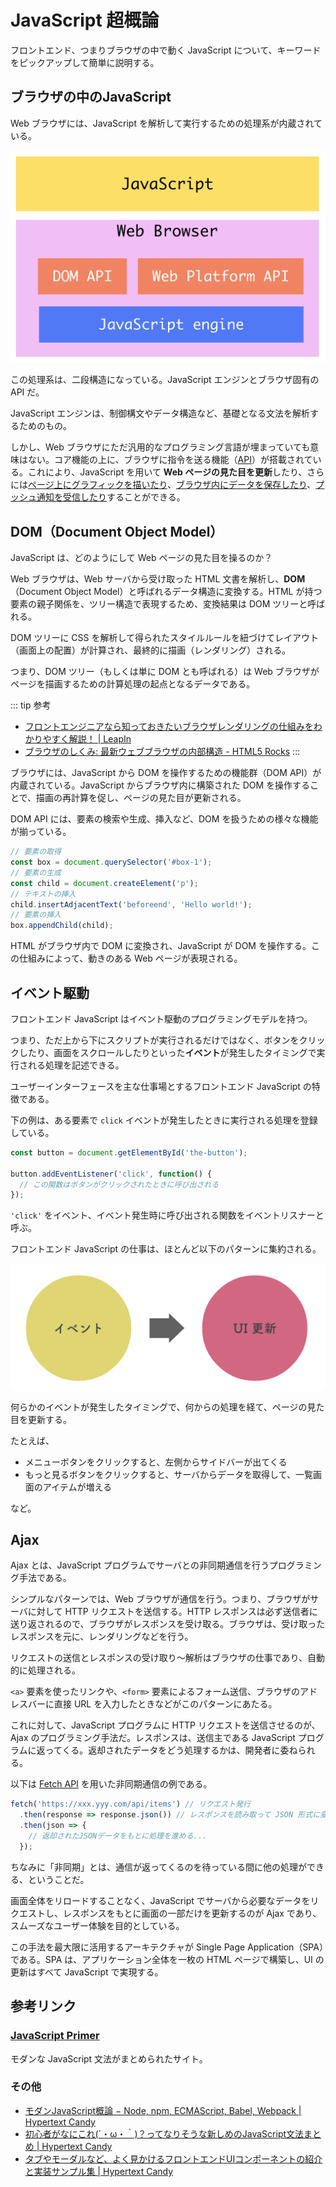 # JavaScript 超概論

フロントエンド、つまりブラウザの中で動く JavaScript について、キーワードをピックアップして簡単に説明する。

## ブラウザの中のJavaScript

Web ブラウザには、JavaScript を解析して実行するための処理系が内蔵されている。

![](./assets/fig-02.png)

この処理系は、二段構造になっている。JavaScript エンジンとブラウザ固有の API だ。

JavaScript エンジンは、制御構文やデータ構造など、基礎となる文法を解析するためのもの。

しかし、Web ブラウザにただ汎用的なプログラミング言語が埋まっていても意味はない。コア機能の上に、ブラウザに指令を送る機能（[API](https://developer.mozilla.org/ja/docs/Web/API)）が搭載されている。これにより、JavaScript を用いて **Web ページの見た目を更新**したり、さらには[ページ上にグラフィックを描いたり](https://developer.mozilla.org/ja/docs/Web/API/Canvas_API)、[ブラウザ内にデータを保存したり](https://developer.mozilla.org/ja/docs/Web/API/Storage_API)、[プッシュ通知を受信したり](https://developer.mozilla.org/ja/docs/Web/API/Push_API)することができる。

## DOM（Document Object Model）

JavaScript は、どのようにして Web ページの見た目を操るのか？

Web ブラウザは、Web サーバから受け取った HTML 文書を解析し、**DOM**（Document Object Model）と呼ばれるデータ構造に変換する。HTML が持つ要素の親子関係を、ツリー構造で表現するため、変換結果は DOM ツリーと呼ばれる。

DOM ツリーに CSS を解析して得られたスタイルルールを紐づけてレイアウト（画面上の配置）が計算され、最終的に描画（レンダリング）される。

つまり、DOM ツリー（もしくは単に DOM とも呼ばれる）は Web ブラウザがページを描画するための計算処理の起点となるデータである。

::: tip 参考
- [フロントエンジニアなら知っておきたいブラウザレンダリングの仕組みをわかりやすく解説！ | LeapIn](https://leap-in.com/ja/lets-learn-how-to-browser-works/)
- [ブラウザのしくみ: 最新ウェブブラウザの内部構造 - HTML5 Rocks](https://www.html5rocks.com/ja/tutorials/internals/howbrowserswork/)
:::

ブラウザには、JavaScript から DOM を操作するための機能群（DOM API）が内蔵されている。JavaScript からブラウザ内に構築された DOM を操作することで、描画の再計算を促し、ページの見た目が更新される。

DOM API には、要素の検索や生成、挿入など、DOM を扱うための様々な機能が揃っている。

```js
// 要素の取得
const box = document.querySelector('#box-1');
// 要素の生成
const child = document.createElement('p');
// テキストの挿入
child.insertAdjacentText('beforeend', 'Hello world!');
// 要素の挿入
box.appendChild(child);
```

HTML がブラウザ内で DOM に変換され、JavaScript が DOM を操作する。この仕組みによって、動きのある Web ページが表現される。

## イベント駆動

フロントエンド JavaScript はイベント駆動のプログラミングモデルを持つ。

つまり、ただ上から下にスクリプトが実行されるだけではなく、ボタンをクリックしたり、画面をスクロールしたりといった**イベント**が発生したタイミングで実行される処理を記述できる。

ユーザーインターフェースを主な仕事場とするフロントエンド JavaScript の特徴である。

下の例は、ある要素で `click` イベントが発生したときに実行される処理を登録している。

```js
const button = document.getElementById('the-button');

button.addEventListener('click', function() {
  // この関数はボタンがクリックされたときに呼び出される
});
```

`'click'` をイベント、イベント発生時に呼び出される関数をイベントリスナーと呼ぶ。

フロントエンド JavaScript の仕事は、ほとんど以下のパターンに集約される。

![](./assets/fig-01.png)

何らかのイベントが発生したタイミングで、何からの処理を経て、ページの見た目を更新する。

たとえば、

- メニューボタンをクリックすると、左側からサイドバーが出てくる
- もっと見るボタンをクリックすると、サーバからデータを取得して、一覧画面のアイテムが増える

など。

## Ajax

Ajax とは、JavaScript プログラムでサーバとの非同期通信を行うプログラミング手法である。

シンプルなパターンでは、Web ブラウザが通信を行う。つまり、ブラウザがサーバに対して HTTP リクエストを送信する。HTTP レスポンスは必ず送信者に送り返されるので、ブラウザがレスポンスを受け取る。ブラウザは、受け取ったレスポンスを元に、レンダリングなどを行う。

リクエストの送信とレスポンスの受け取り〜解析はブラウザの仕事であり、自動的に処理される。

`<a>` 要素を使ったリンクや、`<form>` 要素によるフォーム送信、ブラウザのアドレスバーに直接 URL を入力したときなどがこのパターンにあたる。

これに対して、JavaScript プログラムに HTTP リクエストを送信させるのが、Ajax のプログラミング手法だ。レスポンスは、送信主である JavaScript プログラムに返ってくる。返却されたデータをどう処理するかは、開発者に委ねられる。

以下は [Fetch API](https://developer.mozilla.org/ja/docs/Web/API/Fetch_API) を用いた非同期通信の例である。

```js
fetch('https://xxx.yyy.com/api/items') // リクエスト発行
  .then(response => response.json()) // レスポンスを読み取って JSON 形式に変換
  .then(json => {
    // 返却されたJSONデータをもとに処理を進める...
  });
```

ちなみに「非同期」とは、通信が返ってくるのを待っている間に他の処理ができる、ということだ。

画面全体をリロードすることなく、JavaScript でサーバから必要なデータをリクエストし、レスポンスをもとに画面の一部だけを更新するのが Ajax であり、スムーズなユーザー体験を目的としている。

この手法を最大限に活用するアーキテクチャが Single Page Application（SPA）である。SPA は、アプリケーション全体を一枚の HTML ページで構築し、UI の更新はすべて JavaScript で実現する。

## 参考リンク

### [JavaScript Primer](https://jsprimer.net/)

モダンな JavaScript 文法がまとめられたサイト。

### その他

- [モダンJavaScript概論 − Node, npm, ECMAScript, Babel, Webpack | Hypertext Candy](https://www.hypertextcandy.com/modern-javascript)
- [初心者がなにこれ(´・ω・｀)？ってなりそうな新しめのJavaScript文法まとめ | Hypertext Candy](https://www.hypertextcandy.com/javascript-wtf-syntax-for-newbie)
- [タブやモーダルなど、よく見かけるフロントエンドUIコンポーネントの紹介と実装サンプル集 | Hypertext Candy](https://www.hypertextcandy.com/frontend-ui-components-and-coding-samples)

